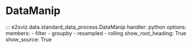 # DataManip

::: e2sviz.data.standard_data_process.DataManip
    handler: python
    options:
        members:
          - filter
          - groupby
          - resampled
          - rolling
        show_root_heading: True
        show_source: True